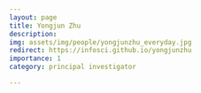 ```yaml
---
layout: page
title: Yongjun Zhu
description:
img: assets/img/people/yongjunzhu_everyday.jpg
redirect: https://infosci.github.io/yongjunzhu
importance: 1
category: principal investigator

---
```



